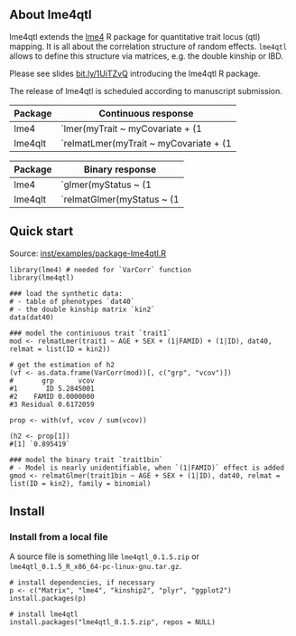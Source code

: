 ## About lme4qtl

lme4qtl extends the [lme4](https://github.com/lme4/lme4) R package for quantitative trait locus (qtl) mapping. It is all about the correlation structure of random effects. `lme4qtl` allows to define this structure via matrices, e.g. the double kinship or IBD.

Please see slides [bit.ly/1UiTZvQ](http://bit.ly/1UiTZvQ) introducing the lme4qtl R package.

The release of lme4qtl is scheduled according to manuscript submission. 

|  Package | Continuous response |
|----------|---------------------|
| lme4    | `lmer(myTrait ~ myCovariate + (1|myID), myData)` |
| lme4qlt | `relmatLmer(myTrait ~ myCovariate + (1|myID), myData, relmat = list(myID = myMatrix))` |

|  Package | Binary response |
|----------|---------------------|
| lme4    | `glmer(myStatus ~ (1|myID), myData, family = binomial)` |
| lme4qlt | `relmatGlmer(myStatus ~ (1|myID), myData, relmat = list(myID = myMatrix), family = binomial)` |


## Quick start

Source: [inst/examples/package-lme4qtl.R](inst/examples/package-lme4qtl.R)

```
library(lme4) # needed for `VarCorr` function
library(lme4qtl)

### load the synthetic data: 
# - table of phenotypes `dat40`
# - the double kinship matrix `kin2`
data(dat40)

### model the continiuous trait `trait1`
mod <- relmatLmer(trait1 ~ AGE + SEX + (1|FAMID) + (1|ID), dat40, relmat = list(ID = kin2))

# get the estimation of h2
(vf <- as.data.frame(VarCorr(mod))[, c("grp", "vcov")])
#       grp      vcov
#1       ID 5.2845001
#2    FAMID 0.0000000
#3 Residual 0.6172059

prop <- with(vf, vcov / sum(vcov))

(h2 <- prop[1]) 
#[1] `0.895419`

### model the binary trait `trait1bin`
# - Model is nearly unidentifiable, when `(1|FAMID)` effect is added
gmod <- relmatGlmer(trait1bin ~ AGE + SEX + (1|ID), dat40, relmat = list(ID = kin2), family = binomial)
```

## Install

### Install from a local file

A source file is something lile `lme4qtl_0.1.5.zip` or `lme4qtl_0.1.5_R_x86_64-pc-linux-gnu.tar.gz`.

```
# install dependencies, if necessary
p <- c("Matrix", "lme4", "kinship2", "plyr", "ggplot2")
install.packages(p)

# install lme4qtl
install.packages("lme4qtl_0.1.5.zip", repos = NULL)
```
